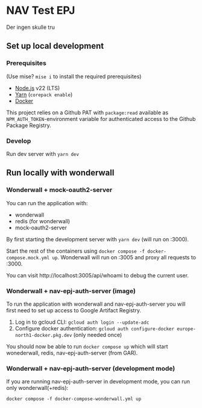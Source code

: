 # NAV Test EPJ

Der ingen skulle tru

## Set up local development

### Prerequisites

(Use mise? `mise i` to install the required prerequisites)

- [Node.js](https://nodejs.org/en/) v22 (LTS)
- [Yarn](https://yarnpkg.com/) (`corepack enable`)
- [Docker](https://www.docker.com/)

This project relies on a Github PAT with `package:read` available as `NPM_AUTH_TOKEN`-environment variable for
authenticated access to the Github Package Registry.

### Develop

Run dev server with `yarn dev`

## Run locally with wonderwall

### Wonderwall + mock-oauth2-server

You can run the application with:

- wonderwall
- redis (for wonderwall)
- mock-oauth2-server

By first starting the development server with `yarn dev` (will run on :3000).

Start the rest of the containers using `docker compose -f docker-compose.mock.yml up`. Wonderwall will run on :3005 and proxy all requests to :3000.

You can visit http://localhost:3005/api/whoami to debug the current user.

### Wonderwall + nav-epj-auth-server (image)

To run the application with wonderwall and nav-epj-auth-server you will first need to set up access to Google Artifact Registry.

1. Log in to gcloud CLI: `gcloud auth login --update-adc`
2. Configure docker authentication: `gcloud auth configure-docker europe-north1-docker.pkg.dev` (only needed once)

You should now be able to run `docker compose up` which will start wonederwall, redis, nav-epj-auth-server (from GAR).

### Wonderwall + nav-epj-auth-server (development mode)

If you are running nav-epj-auth-server in development mode, you can run only wonderwall(+redis):

`docker compose -f docker-compose-wonderwall.yml up`
